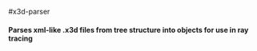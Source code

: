 #x3d-parser

#### Parses xml-like .x3d files from tree structure into objects for use in ray tracing
